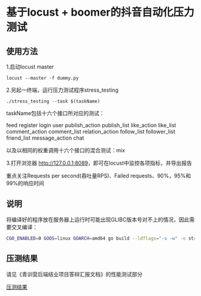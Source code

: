# 基于locust + boomer的抖音自动化压力测试

## 使用方法

1.启动locust master

```shell
locust --master -f dummy.py
```

2.另起一终端，运行压力测试程序stress_testing

```shell
./stress_testing --task $(taskName)
```

taskName包括十六个接口所对应的测试：

feed
register
login
user
publish_action
publish_list
like_action
like_list
comment_action
comment_list
relation_action
follow_list
follower_list
friend_list
message_action
chat

以及以相同的权重调用十六个接口的混合测试：mix

3.打开浏览器 <http://127.0.0.1:8089>，即可在locust中监控各项指标，并导出报告

重点关注Requests per second(吞吐量RPS)、Failed requests、90%，95%和99%的响应时间

## 说明

将编译好的程序放在服务器上运行时可能出现GLIBC版本号对不上的情况，因此需要交叉编译：

```bash
CGO_ENABLED=0 GOOS=linux GOARCH=amd64 go build --ldflags="-s -w" -o stress_testing
```

## 压测结果

请见《青训营后端结业项目答辩汇报文档》的性能测试部分

[压测结果](https://gzd0wrb2k4.feishu.cn/docx/TlUxdrUiOoT9E8xiN4Ocwhhpnig#doxcnzYQ7ltoNzjIeWnA9uWBrrc)